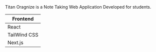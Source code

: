 Titan Oragnize is a Note Taking Web Application Developed for students.


| Frontend  |
| ------------- |
|    React      |       
| TailWind CSS  |
| Next.js       |


